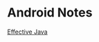# Android Notes

[Effective Java](https://github.com/fengjundev/Android-Notes/blob/master/Contents/Effective%20Java.md)

